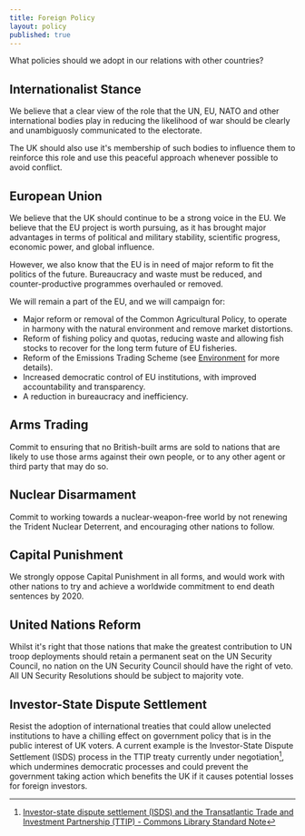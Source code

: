 ```yaml
---
title: Foreign Policy
layout: policy
published: true
---
```

What policies should we adopt in our relations with other countries?

## Internationalist Stance

We believe that a clear view of the role that the UN, EU, NATO and other international bodies play in reducing the likelihood of war should be clearly and unambiguosly communicated to the electorate.

The UK should also use it's membership of such bodies to influence them to reinforce this role and use this peaceful approach whenever possible to avoid conflict.

## European Union

We believe that the UK should continue to be a strong voice in the EU. We believe that the EU project is worth pursuing, as it has brought major advantages in terms of political and military stability, scientific progress, economic power, and global influence.

However, we also know that the EU is in need of major reform to fit the politics of the future. Bureaucracy and waste must be reduced, and counter-productive programmes overhauled or removed.

We will remain a part of the EU, and we will campaign for:

  * Major reform or removal of the Common Agricultural Policy, to operate in harmony with the natural environment and remove market distortions.
  * Reform of fishing policy and quotas, reducing waste and allowing fish stocks to recover for the long term future of EU fisheries.
  * Reform of the Emissions Trading Scheme (see [Environment](environment.html) for more details).
  * Increased democratic control of EU institutions, with improved accountability and transparency.
  * A reduction in bureaucracy and inefficiency.

## Arms Trading

Commit to ensuring that no British-built arms are sold to nations that are likely to use those arms against their own people, or to any other agent or third party that may do so.

## Nuclear Disarmament

Commit to working towards a nuclear-weapon-free world by not renewing the Trident Nuclear Deterrent, and encouraging other nations to follow.

## Capital Punishment

We strongly oppose Capital Punishment in all forms, and would work with other nations to try and achieve a worldwide commitment to end death sentences by 2020.

## United Nations Reform

Whilst it's right that those nations that make the greatest contribution to UN troop deployments should retain a permanent seat on the UN Security Council, no nation on the UN Security Council should have the right of veto. All UN Security Resolutions should be subject to majority vote.

## Investor-State Dispute Settlement

Resist the adoption of international treaties that could allow unelected institutions to have a chilling effect on government policy that is in the public interest of UK voters. A current example is the Investor-State Dispute Settlement (ISDS) process in the TTIP treaty currently under negotiation[^1], which undermines democratic processes and could prevent the government taking action which benefits the UK if it causes potential losses for foreign investors.

[^1]: [Investor-state dispute settlement (ISDS) and the Transatlantic Trade and Investment Partnership (TTIP) - Commons Library Standard Note](http://www.parliament.uk/business/publications/research/briefing-papers/SN06777/investorstate-dispute-settlement-isds-and-the-transatlantic-trade-and-investment-partnership-ttip)
